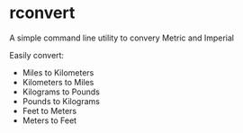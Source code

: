 # rconvert
A simple command line utility to convery Metric and Imperial

Easily convert:
- Miles to Kilometers
- Kilometers to Miles
- Kilograms to Pounds
- Pounds to Kilograms
- Feet to Meters
- Meters to Feet
